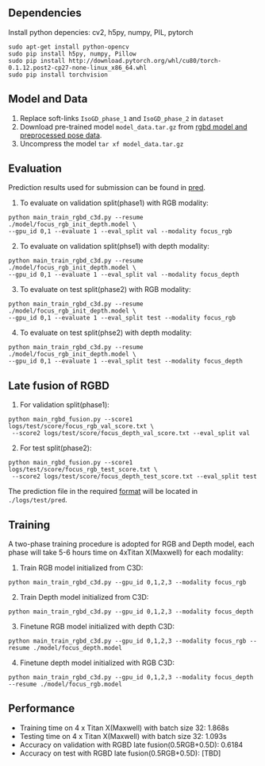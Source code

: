 ## Dependencies
Install python depencies: cv2, h5py, numpy, PIL, pytorch 
```
sudo apt-get install python-opencv
sudo pip install h5py, numpy, Pillow
sudo pip install http://download.pytorch.org/whl/cu80/torch-0.1.12.post2-cp27-none-linux_x86_64.whl 
sudo pip install torchvision
```

## Model and Data
1. Replace soft-links `IsoGD_phase_1` and `IsoGD_phase_2` in `dataset` 
2. Download pre-trained model `model_data.tar.gz` from 
[rgbd model and preprocessed pose data](https://www.dropbox.com/s/zn1guimo7puznb4/model_data.tar.gz?dl=0).
3. Uncompress the model `tar xf model_data.tar.gz`

## Evaluation
Prediction results used for submission can be found in [pred](logs/test/pred).
 
1. To evaluate on validation split(phase1) with RGB modality:
```
python main_train_rgbd_c3d.py --resume ./model/focus_rgb_init_depth.model \
--gpu_id 0,1 --evaluate 1 --eval_split val --modality focus_rgb 
```
2. To evaluate on validation split(phse1) with depth modality:
```
python main_train_rgbd_c3d.py --resume ./model/focus_rgb_init_depth.model \
--gpu_id 0,1 --evaluate 1 --eval_split val --modality focus_depth 
```
3. To evaluate on test split(phase2) with RGB modality:
```
python main_train_rgbd_c3d.py --resume ./model/focus_rgb_init_depth.model \
--gpu_id 0,1 --evaluate 1 --eval_split test --modality focus_rgb 
```
4. To evaluate on test split(phse2) with depth modality:
```
python main_train_rgbd_c3d.py --resume ./model/focus_rgb_init_depth.model \
--gpu_id 0,1 --evaluate 1 --eval_split test --modality focus_depth 
```

## Late fusion of RGBD
1. For validation split(phase1):
```
python main_rgbd_fusion.py --score1 logs/test/score/focus_rgb_val_score.txt \
 --score2 logs/test/score/focus_depth_val_score.txt --eval_split val
```
2. For test split(phase2):
```
python main_rgbd_fusion.py --score1 logs/test/score/focus_rgb_test_score.txt \
 --score2 logs/test/score/focus_depth_test_score.txt --eval_split test
```
The prediction file in the required [format](https://competitions.codalab.org/competitions/16491#learn_the_details) will be located in `./logs/test/pred`.
## Training
A two-phase training procedure is adopted for RGB and Depth model, each phase will take 5-6 hours time on 4xTitan X(Maxwell) for each modality:
1. Train RGB model initialized from C3D:
```
python main_train_rgbd_c3d.py --gpu_id 0,1,2,3 --modality focus_rgb
```
2. Train Depth model initialized from C3D:
```
python main_train_rgbd_c3d.py --gpu_id 0,1,2,3 --modality focus_depth
```
3. Finetune RGB model initialized with depth C3D:
```
python main_train_rgbd_c3d.py --gpu_id 0,1,2,3 --modality focus_rgb --resume ./model/focus_depth.model
```

4. Finetune depth model initialized with RGB C3D:
```
python main_train_rgbd_c3d.py --gpu_id 0,1,2,3 --modality focus_depth --resume ./model/focus_rgb.model
```
 
## Performance
* Training time on 4 x Titan X(Maxwell) with batch size 32:  1.868s
* Testing time on 4 x Titan X(Maxwell) with batch size 32: 1.093s
* Accuracy on validation with RGBD late fusion(0.5RGB+0.5D): 0.6184
* Accuracy on test with RGBD late fusion(0.5RGB+0.5D): [TBD]

